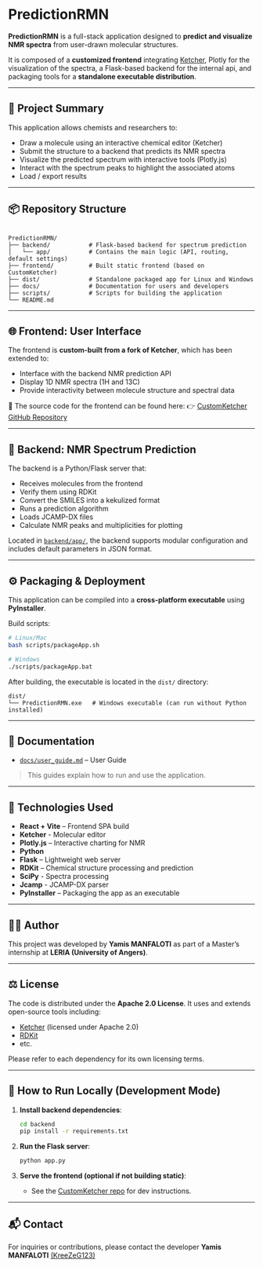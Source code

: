 # PredictionRMN

**PredictionRMN** is a full-stack application designed to **predict and visualize NMR spectra** from user-drawn molecular structures.

It is composed of a **customized frontend** integrating [Ketcher](https://github.com/epam/ketcher), Plotly for the visualization of the spectra, a Flask-based backend for the internal api, and packaging tools for a **standalone executable distribution**.

---

## 🧠 Project Summary

This application allows chemists and researchers to:
- Draw a molecule using an interactive chemical editor (Ketcher)
- Submit the structure to a backend that predicts its NMR spectra
- Visualize the predicted spectrum with interactive tools (Plotly.js)
- Interact with the spectrum peaks to highlight the associated atoms
- Load / export results

---

## 📦 Repository Structure

```

PredictionRMN/
├── backend/           # Flask-based backend for spectrum prediction
│   └── app/           # Contains the main logic (API, routing, default settings)
├── frontend/          # Built static frontend (based on CustomKetcher)
├── dist/              # Standalone packaged app for Linux and Windows
├── docs/              # Documentation for users and developers
├── scripts/           # Scripts for building the application
└── README.md

````

---

## 🌐 Frontend: User Interface

The frontend is **custom-built from a fork of Ketcher**, which has been extended to:
- Interface with the backend NMR prediction API
- Display 1D NMR spectra (1H and 13C)
- Provide interactivity between molecule structure and spectral data

🧩 The source code for the frontend can be found here:
👉 [CustomKetcher GitHub Repository](https://github.com/KreeZeG123/CustomKetcher)

---

## 🧪 Backend: NMR Spectrum Prediction

The backend is a Python/Flask server that:
- Receives molecules from the frontend
- Verify them using RDKit
- Convert the SMILES into a kekulized format
- Runs a prediction algorithm
- Loads JCAMP-DX files
- Calculate NMR peaks and multiplicities for plotting

Located in [`backend/app/`](./backend/app), the backend supports modular configuration and includes default parameters in JSON format.

---

## ⚙️ Packaging & Deployment

This application can be compiled into a **cross-platform executable** using **PyInstaller**.

Build scripts:
```bash
# Linux/Mac
bash scripts/packageApp.sh

# Windows
./scripts/packageApp.bat
````

After building, the executable is located in the `dist/` directory:

```
dist/
└── PredictionRMN.exe   # Windows executable (can run without Python installed)
```

---

## 📄 Documentation

* [`docs/user_guide.md`](./docs/user_guide.md) – User Guide

> This guides explain how to run and use the application.

---

## 🔧 Technologies Used

* **React + Vite** – Frontend SPA build
* **Ketcher** - Molecular editor
* **Plotly.js** – Interactive charting for NMR
* **Python**
* **Flask** – Lightweight web server
* **RDKit** – Chemical structure processing and prediction
* **SciPy** - Spectra processing
* **Jcamp** - JCAMP-DX parser
* **PyInstaller** – Packaging the app as an executable

---

## 🧑‍💻 Author

This project was developed by **Yamis MANFALOTI**
as part of a Master’s internship at **LERIA (University of Angers)**.

---

## ⚖️ License

The code is distributed under the **Apache 2.0 License**.
It uses and extends open-source tools including:

* [Ketcher](https://github.com/epam/ketcher) (licensed under Apache 2.0)
* [RDKit](https://www.rdkit.org/docs/)
* etc.

Please refer to each dependency for its own licensing terms.

---

## 🚀 How to Run Locally (Development Mode)

1. **Install backend dependencies**:

   ```bash
   cd backend
   pip install -r requirements.txt
   ```

2. **Run the Flask server**:

   ```bash
   python app.py
   ```

3. **Serve the frontend (optional if not building static)**:

   * See the [CustomKetcher repo](https://github.com/KreeZeG123/CustomKetcher) for dev instructions.

---

## 📬 Contact

For inquiries or contributions, please contact the developer **Yamis MANFALOTI** [(KreeZeG123)](https://github.com/KreeZeG123/)
